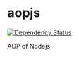 aopjs
=====

[![Dependency Status](https://david-dm.org/aleechou/aopjs.png)](https://david-dm.org/aleechou/aopjs)

AOP of Nodejs
